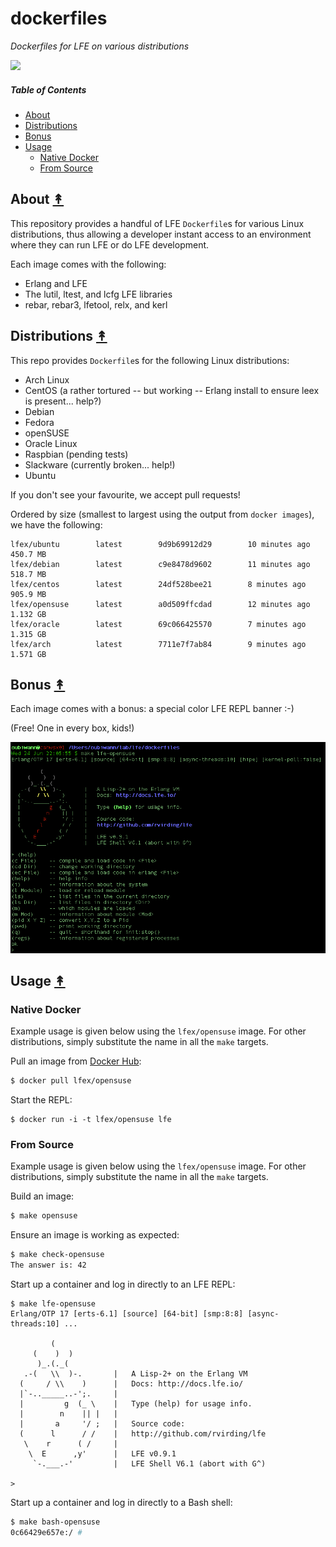 # dockerfiles

*Dockerfiles for LFE on various distributions*

<image src="resources/images/docker-thumb.png" />

##### Table of Contents

* [About](#about-)
* [Distributions](#distributions-)
* [Bonus](#bonus-)
* [Usage](#usage-)
  * [Native Docker](#native-docker)
  * [From Source](#from-source)


## About [&#x219F;](#table-of-contents)

This repository provides a handful of LFE ``Dockerfile``s for various Linux
distributions, thus allowing a developer instant access to an environment
where they can run LFE or do LFE development.

Each image comes with the following:
 * Erlang and LFE
 * The lutil, ltest, and lcfg LFE libraries
 * rebar, rebar3, lfetool, relx, and kerl


## Distributions [&#x219F;](#table-of-contents)

This repo provides ``Dockerfile``s for the following Linux distributions:

* Arch Linux
* CentOS (a rather tortured -- but working -- Erlang install to ensure
  leex is present... help?)
* Debian
* Fedora
* openSUSE
* Oracle Linux
* Raspbian (pending tests)
* Slackware (currently broken... help!)
* Ubuntu

If you don't see your favourite, we accept pull requests!

Ordered by size (smallest to largest using the output from ``docker images``),
we have the following:

```
lfex/ubuntu        latest        9d9b69912d29        10 minutes ago      450.7 MB
lfex/debian        latest        c9e8478d9602        11 minutes ago      518.7 MB
lfex/centos        latest        24df528bee21        8 minutes ago       905.9 MB
lfex/opensuse      latest        a0d509ffcdad        12 minutes ago      1.132 GB
lfex/oracle        latest        69c066425570        7 minutes ago       1.315 GB
lfex/arch          latest        7711e7f7ab84        9 minutes ago       1.571 GB
```


## Bonus [&#x219F;](#table-of-contents)

Each image comes with a bonus: a special color LFE REPL banner :-)

(Free! One in every box, kids!)

<img src="resources/images/screenshot.png" />


## Usage [&#x219F;](#table-of-contents)

### Native Docker

Example usage is given below using the ``lfex/opensuse`` image. For other
distributions, simply substitute the name in all the ``make`` targets.

Pull an image from [Docker Hub](https://registry.hub.docker.com/repos/lfex/):

```bash
$ docker pull lfex/opensuse
```

Start the REPL:

```
$ docker run -i -t lfex/opensuse lfe
```


### From Source

Example usage is given below using the ``lfex/opensuse`` image. For other
distributions, simply substitute the name in all the ``make`` targets.

Build an image:

```bash
$ make opensuse
```

Ensure an image is working as expected:

```bash
$ make check-opensuse
The answer is: 42
```

Start up a container and log in directly to an LFE REPL:

```
$ make lfe-opensuse
Erlang/OTP 17 [erts-6.1] [source] [64-bit] [smp:8:8] [async-threads:10] ...

         (
     (    )  )
      )_.(._(
   .-(   \\  )-.       |   A Lisp-2+ on the Erlang VM
  (     / \\    )      |   Docs: http://docs.lfe.io/
  |`-.._____..-';.     |
  |         g  (_ \    |   Type (help) for usage info.
  |        n    || |   |
  |       a     '/ ;   |   Source code:
  (      l      / /    |   http://github.com/rvirding/lfe
   \    r      ( /     |
    \  E      ,y'      |   LFE v0.9.1
     `-.___.-'         |   LFE Shell V6.1 (abort with G^)

>
```


Start up a container and log in directly to a Bash shell:

```bash
$ make bash-opensuse
0c66429e657e:/ #
```

